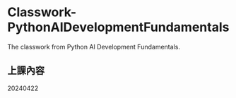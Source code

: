 # Classwork-PythonAIDevelopmentFundamentals
The classwork from Python AI Development Fundamentals.

## 上課內容
20240422